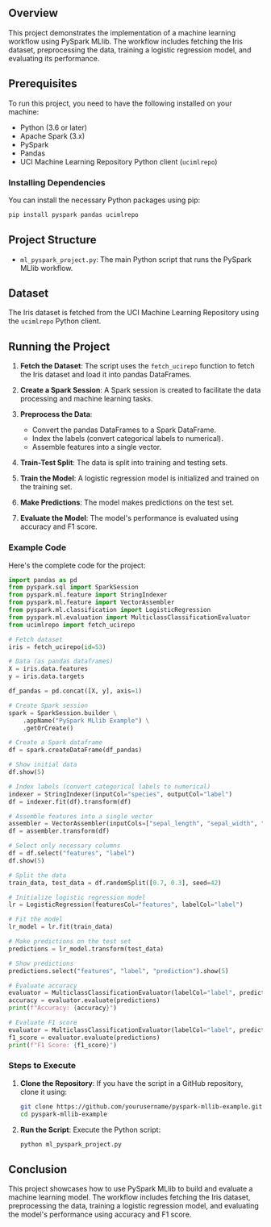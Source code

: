 

## Overview

This project demonstrates the implementation of a machine learning workflow using PySpark MLlib. The workflow includes fetching the Iris dataset, preprocessing the data, training a logistic regression model, and evaluating its performance.

## Prerequisites

To run this project, you need to have the following installed on your machine:
- Python (3.6 or later)
- Apache Spark (3.x)
- PySpark
- Pandas
- UCI Machine Learning Repository Python client (`ucimlrepo`)

### Installing Dependencies

You can install the necessary Python packages using pip:

```bash
pip install pyspark pandas ucimlrepo
```

## Project Structure

- `ml_pyspark_project.py`: The main Python script that runs the PySpark MLlib workflow.

## Dataset

The Iris dataset is fetched from the UCI Machine Learning Repository using the `ucimlrepo` Python client.

## Running the Project

1. **Fetch the Dataset**:
   The script uses the `fetch_ucirepo` function to fetch the Iris dataset and load it into pandas DataFrames.

2. **Create a Spark Session**:
   A Spark session is created to facilitate the data processing and machine learning tasks.

3. **Preprocess the Data**:
   - Convert the pandas DataFrames to a Spark DataFrame.
   - Index the labels (convert categorical labels to numerical).
   - Assemble features into a single vector.

4. **Train-Test Split**:
   The data is split into training and testing sets.

5. **Train the Model**:
   A logistic regression model is initialized and trained on the training set.

6. **Make Predictions**:
   The model makes predictions on the test set.

7. **Evaluate the Model**:
   The model's performance is evaluated using accuracy and F1 score.

### Example Code

Here's the complete code for the project:

```python
import pandas as pd
from pyspark.sql import SparkSession
from pyspark.ml.feature import StringIndexer
from pyspark.ml.feature import VectorAssembler
from pyspark.ml.classification import LogisticRegression
from pyspark.ml.evaluation import MulticlassClassificationEvaluator
from ucimlrepo import fetch_ucirepo

# Fetch dataset
iris = fetch_ucirepo(id=53)

# Data (as pandas dataframes)
X = iris.data.features
y = iris.data.targets

df_pandas = pd.concat([X, y], axis=1)

# Create Spark session
spark = SparkSession.builder \
    .appName("PySpark MLlib Example") \
    .getOrCreate()

# Create a Spark dataframe
df = spark.createDataFrame(df_pandas)

# Show initial data
df.show(5)

# Index labels (convert categorical labels to numerical)
indexer = StringIndexer(inputCol="species", outputCol="label")
df = indexer.fit(df).transform(df)

# Assemble features into a single vector
assembler = VectorAssembler(inputCols=["sepal_length", "sepal_width", "petal_length", "petal_width"], outputCol="features")
df = assembler.transform(df)

# Select only necessary columns
df = df.select("features", "label")
df.show(5)

# Split the data
train_data, test_data = df.randomSplit([0.7, 0.3], seed=42)

# Initialize logistic regression model
lr = LogisticRegression(featuresCol="features", labelCol="label")

# Fit the model
lr_model = lr.fit(train_data)

# Make predictions on the test set
predictions = lr_model.transform(test_data)

# Show predictions
predictions.select("features", "label", "prediction").show(5)

# Evaluate accuracy
evaluator = MulticlassClassificationEvaluator(labelCol="label", predictionCol="prediction", metricName="accuracy")
accuracy = evaluator.evaluate(predictions)
print(f"Accuracy: {accuracy}")

# Evaluate F1 score
evaluator = MulticlassClassificationEvaluator(labelCol="label", predictionCol="prediction", metricName="f1")
f1_score = evaluator.evaluate(predictions)
print(f"F1 Score: {f1_score}")
```

### Steps to Execute

1. **Clone the Repository**:
   If you have the script in a GitHub repository, clone it using:
   ```bash
   git clone https://github.com/yourusername/pyspark-mllib-example.git
   cd pyspark-mllib-example
   ```

2. **Run the Script**:
   Execute the Python script:
   ```bash
   python ml_pyspark_project.py
   ```

## Conclusion

This project showcases how to use PySpark MLlib to build and evaluate a machine learning model. The workflow includes fetching the Iris dataset, preprocessing the data, training a logistic regression model, and evaluating the model's performance using accuracy and F1 score.
